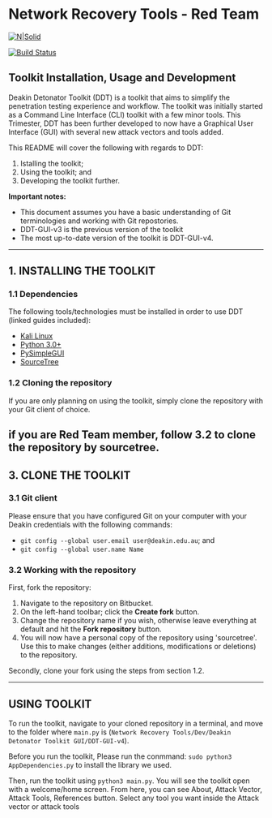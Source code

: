 # Network Recovery Tools - Red Team


[![N|Solid](https://cldup.com/dTxpPi9lDf.thumb.png)](https://nodesource.com/products/nsolid)

[![Build Status](https://travis-ci.org/joemccann/dillinger.svg?branch=master)](https://bitbucket-students.deakin.edu.au/projects/DDCDEF-UG/repos/network-recovery-tools---red-team/browse)

## Toolkit Installation, Usage and Development
Deakin Detonator Toolkit (DDT) is a toolkit that aims to simplify the penetration testing experience and workflow. The toolkit was initially started as a Command Line Interface (CLI) toolkit with a few minor tools. This Trimester, DDT has been further developed to now have a Graphical User Interface (GUI) with several new attack vectors and tools added.

This README will cover the following with regards to DDT:
1. Istalling the toolkit;
2. Using the toolkit; and
2. Developing the toolkit further.

**Important notes:**
* This document assumes you have a basic understanding of Git terminologies and working with Git repostories.
* DDT-GUI-v3 is the previous version of the toolkit 
* The most up-to-date version of the toolkit is DDT-GUI-v4.

---
## 1. INSTALLING THE TOOLKIT
### 1.1 Dependencies
The following tools/technologies must be installed in order to use DDT (linked guides included):
* [Kali Linux](https://phoenixnap.com/kb/how-to-install-kali-linux-on-virtualbox)
* [Python 3.0+](https://docs.python-guide.org/starting/install3/linux/)
* [PySimpleGUI](https://pypi.org/project/PySimpleGUI/)
* [SourceTree](https://www.sourcetreeapp.com/)

### 1.2 Cloning the repository
If you are only planning on using the toolkit, simply clone the repository with your Git client of choice.

if you are Red Team member, follow 3.2 to clone the repository by sourcetree.
---
## 3. CLONE THE TOOLKIT
### 3.1 Git client
Please ensure that you have configured Git on your computer with your Deakin credentials with the following commands:
* `git config --global user.email user@deakin.edu.au`; and
* `git config --global user.name Name`

### 3.2 Working with the repository
First, fork the repository:
1. Navigate to the repository on Bitbucket.
2. On the left-hand toolbar; click the **Create fork** button.
3. Change the repository name if you wish, otherwise leave everything at default and hit the **Fork repository** button.
4. You will now have a personal copy of the repository using 'sourcetree'. Use this to make changes (either additions, modifications or deletions) to the repository.

Secondly, clone your fork using the steps from section 1.2.

---
## USING TOOLKIT
 To run the toolkit, navigate to your cloned repository in a terminal, and move to the folder where `main.py` is (`Network Recovery Tools/Dev/Deakin Detonator Toolkit GUI/DDT-GUI-v4`).

 Before you run the toolkit, Please run the conmmand: `sudo python3 AppDependencies.py` to install the library we used.

Then, run the toolkit using `python3 main.py`. You will see the toolkit open with a welcome/home screen. From here, you can see About, Attack Vector, Attack Tools, References button. Select any tool you want inside the Attack vector or attack tools



